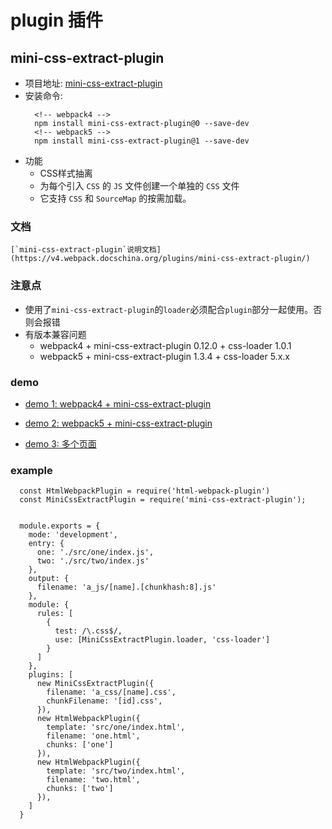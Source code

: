 # plugin 插件

## mini-css-extract-plugin
  - 项目地址: [mini-css-extract-plugin](https://github.com/webpack-contrib/mini-css-extract-plugin)
  - 安装命令: 
    ```
      <!-- webpack4 -->
      npm install mini-css-extract-plugin@0 --save-dev
      <!-- webpack5 -->
      npm install mini-css-extract-plugin@1 --save-dev
    ```
  - 功能  
      - CSS样式抽离
      - 为每个引入 `CSS` 的 `JS` 文件创建一个单独的 `CSS` 文件
      - 它支持 `CSS` 和 `SourceMap` 的按需加载。
  
### 文档
    [`mini-css-extract-plugin`说明文档](https://v4.webpack.docschina.org/plugins/mini-css-extract-plugin/)

### 注意点
  - 使用了`mini-css-extract-plugin`的`loader`必须配合`plugin`部分一起使用。否则会报错
  - 有版本兼容问题
      - webpack4 + mini-css-extract-plugin 0.12.0 + css-loader 1.0.1
      - webpack5 + mini-css-extract-plugin 1.3.4 + css-loader 5.x.x
  
### demo
  - [demo 1: webpack4 + mini-css-extract-plugin](./demo-1/README.md) 

  - [demo 2: webpack5 + mini-css-extract-plugin](./demo-2/README.md)

  - [demo 3: 多个页面](./demo-3/README.md) 

### example
  ```
    const HtmlWebpackPlugin = require('html-webpack-plugin')
    const MiniCssExtractPlugin = require('mini-css-extract-plugin');


    module.exports = {
      mode: 'development',
      entry: {
        one: './src/one/index.js',
        two: './src/two/index.js'
      },
      output: {
        filename: 'a_js/[name].[chunkhash:8].js'
      },
      module: {
        rules: [
          {
            test: /\.css$/,
            use: [MiniCssExtractPlugin.loader, 'css-loader']
          }
        ]
      },
      plugins: [
        new MiniCssExtractPlugin({
          filename: 'a_css/[name].css',
          chunkFilename: '[id].css',
        }),
        new HtmlWebpackPlugin({
          template: 'src/one/index.html',
          filename: 'one.html',
          chunks: ['one']
        }),
        new HtmlWebpackPlugin({
          template: 'src/two/index.html',
          filename: 'two.html',
          chunks: ['two']
        }),
      ]
    }
  ```